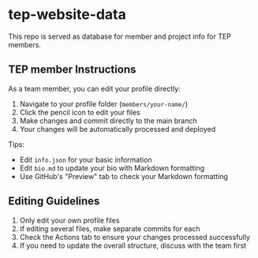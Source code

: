 # tep-website-data
This repo is served as database for member and project info for TEP members.


## TEP member Instructions

As a team member, you can edit your profile directly:

1. Navigate to your profile folder (`members/your-name/`)
2. Click the pencil icon to edit your files
3. Make changes and commit directly to the main branch
4. Your changes will be automatically processed and deployed

Tips:
- Edit `info.json` for your basic information
- Edit `bio.md` to update your bio with Markdown formatting
- Use GitHub's "Preview" tab to check your Markdown formatting


## Editing Guidelines

1. Only edit your own profile files
2. If editing several files, make separate commits for each
3. Check the Actions tab to ensure your changes processed successfully
4. If you need to update the overall structure, discuss with the team first
